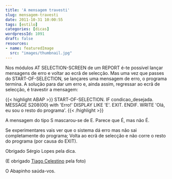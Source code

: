 ```yaml
---
title: 'A mensagem travesti'
slug: mensagem-travesti
date: 2011-10-31 10:00:55
tags: [estilo]
categories: [dicas]
wordpressId: 1091
draft: false
resources:
- name: featuredImage
  src: "images/thumbnail.jpg"
---
```

Nos módulos AT SELECTION-SCREEN de um REPORT é-te possível lançar mensagens de erro e voltar ao ecrã de selecção. Mas uma vez que passes do START-OF-SELECTION, se lançares uma mensagem de erro, o programa termina. A solução para dar um erro e, ainda assim, regressar ao ecrã de selecção, é travestir a mensagem:


{{< highlight ABAP >}}
START-OF-SELECTION.
  IF condicao_desejada.
    MESSAGE S208(00) with 'Erro!' DISPLAY LIKE 'E'.
    EXIT.
  ENDIF.
  WRITE 'Olá, eu sou o resto do programa'.
{{< /highlight >}}

A mensagem do tipo S mascarou-se de E. Parece que É, mas não É.

Se experimentares vais ver que o sistema dá erro mas não sai completamente do programa; Volta ao ecrã de selecção e não corre o resto do programa (por causa do EXIT).

Obrigado Sérgio Lopes pela dica.

(E obrigado [Tiago Celestino][1] pela foto)

O Abapinho saúda-vos.

   [1]: http://www.flickr.com/photos/tcelestino/2858606793/in/photostream/
